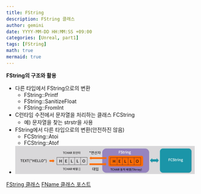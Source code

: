 ```yaml
---
title: FString
description: FString 클래스
author: gemini
date: YYYY-MM-DD HH:MM:SS +09:00
categories: [Unreal, part1]
tags: [FString]
math: true
mermaid: true
---
```


**FString의 구조와 활용**
- 다른 타입에서 FString으로의 변환
	- FString::Printf
	- FString::SanitizeFloat
	- FString::FromInt
- C런타임 수전에서 문자열을 처리하는 클래스 FCString
	- 예) 문자열을 찾는 strstr을 사용
- FString에서 다른 타입으로의 변환(안전하진 않음)
	- FCString::Atoi
	- FCString::Atof
- ![FString 구조.png](/assets/img/posts/file_photos/FString%20구조.png)

[FString 클래스](https://bit.ly/uefstringkr)
[FName 클래스 포스트](https://gemini9764.github.io/posts/unreal-FName/)
